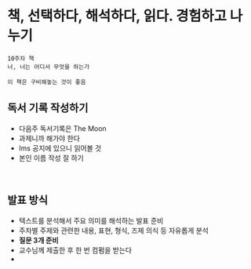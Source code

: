 # 책, 선택하다, 해석하다, 읽다. 경험하고 나누기

```
10주차 책 
너, 너는 어디서 무엇을 하는가

이 책은 구비해놓는 것이 좋음
```

## 독서 기록 작성하기

* 다음주 독서기록은 The Moon
* 과제니까 해가야 한다
* lms 공지에 있으니 읽어볼 것
* 본인 이름 작성 잘 하기

<br>

## 발표 방식
* 텍스트를 분석해서 주요 의미를 해석하는 발표 준비
* 주차별 주제와 관련한 내용, 표현, 형식, 즈제 의식 등 자유롭게 분석
* **질문 3개 준비**
* 교수님께 제출한 후 한 번 컴펌을 받는다
* 